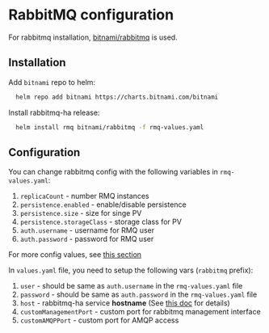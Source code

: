 # RabbitMQ configuration

For rabbitmq installation,
[bitnami/rabbitmq](https://github.com/bitnami/charts/tree/master/bitnami/rabbitmq)
is used.

## Installation

Add `bitnami` repo to helm:

```bash
  helm repo add bitnami https://charts.bitnami.com/bitnami
```

Install rabbitmq-ha release:

```bash
  helm install rmq bitnami/rabbitmq -f rmq-values.yaml
```

## Configuration

You can change rabbitmq config with the following variables in `rmq-values.yaml`:

1. `replicaCount` - number RMQ instances
1. `persistence.enabled` - enable/disable persistence
1. `persistence.size` - size for singe PV
1. `persistence.storageClass` - storage class for PV
1. `auth.username` - username for RMQ user
1. `auth.password` - password for RMQ user

For more config values, see [this section](https://github.com/bitnami/charts/tree/master/bitnami/rabbitmq#parameters)

In `values.yaml` file, you need to setup the following vars (`rabbitmq` prefix):

1. `user` - should be same as `auth.username` in the `rmq-values.yaml` file
1. `password` - should be same as `auth.password` in the `rmq-values.yaml` file
1. `host` - rabbitmq-ha service **hostname**
    (See [this doc](service-endpoint.md) for details)
1. `customManagementPort` - custom port for rabbitmq management interface
1. `customAMQPPort` - custom port for AMQP access
